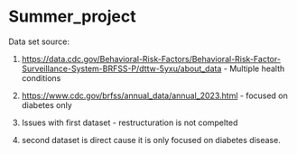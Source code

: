 # Summer_project

Data set source:

1. https://data.cdc.gov/Behavioral-Risk-Factors/Behavioral-Risk-Factor-Surveillance-System-BRFSS-P/dttw-5yxu/about_data - Multiple health conditions
2. https://www.cdc.gov/brfss/annual_data/annual_2023.html - focused on diabetes only

1. Issues with first dataset - restructuration is not compelted 
2. second dataset is direct cause it is only focused on diabetes disease.
